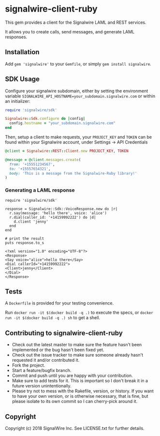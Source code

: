 # signalwire-client-ruby

This gem provides a client for the Signalwire LAML and REST services.

It allows you to create calls, send messages, and generate LAML responses.

## Installation

Add `gem 'signalwire'` to your `Gemfile`, or simply `gem install signalwire`.

## SDK Usage

Configure your signalwire subdomain, either by setting the environment variable `SIGNALWIRE_API_HOSTNAME=your_subdomain.signalwire.com` or within an
initializer:

```ruby
require 'signalwire/sdk'

Signalwire::Sdk.configure do |config|
  config.hostname = "your_subdomain.signalwire.com"
end
```

Then, setup a client to make requests, your `PROJECT_KEY` and `TOKEN` can be found within your Signalwire account, under Settings -> API Credentials

```ruby
@client = Signalwire::REST::Client.new PROJECT_KEY, TOKEN

@message = @client.messages.create(
  from: '+15551234567',
  to: '+15557654321',
  body: 'This is a message from the Signalwire-Ruby library!'
)
```

### Generating a LAML response

```
require 'signalwire/sdk'

response = Signalwire::Sdk::VoiceResponse.new do |r|
  r.say(message: 'hello there', voice: 'alice')
  r.dial(caller_id: '+14159992222') do |d|
    d.client 'jenny'
  end
end

# print the result
puts response.to_s
```

```
<?xml version="1.0" encoding="UTF-8"?>
<Response>
<Say voice="alice">hello there</Say>
<Dial callerId="+14159992222">
<Client>jenny</Client>
</Dial>
</Response>
```

## Tests

A `Dockerfile` is provided for your testing convenience.

Run `docker run -it $(docker build -q .)` to execute the specs, or `docker run -it $(docker build -q .) sh` to get a shell.

## Contributing to signalwire-client-ruby

* Check out the latest master to make sure the feature hasn't been implemented or the bug hasn't been fixed yet.
* Check out the issue tracker to make sure someone already hasn't requested it and/or contributed it.
* Fork the project.
* Start a feature/bugfix branch.
* Commit and push until you are happy with your contribution.
* Make sure to add tests for it. This is important so I don't break it in a future version unintentionally.
* Please try not to mess with the Rakefile, version, or history. If you want to have your own version, or is otherwise necessary, that is fine, but please isolate to its own commit so I can cherry-pick around it.

## Copyright

Copyright (c) 2018 SignalWire Inc. See LICENSE.txt for
further details.
